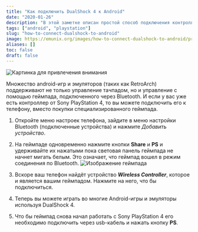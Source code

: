 ```yaml
---
title: "Как подключить DualShock 4 к Android"
date: "2020-01-26"
description: "В этой заметке описан простой способ подключения контроллера Sony PlayStation 4 к любому телефону или планшету на Android"
tags: ["android", "playstation"]
slug: "how-to-connect-dualshock-to-android"
image: https://emunix.org/images/how-to-connect-dualshock-to-android/promo.jpg
aliases: []
toc: false
draft: false
---
```


![Картинка для привлечения внимания](/images/how-to-connect-dualshock-to-android/promo.jpg#c)

Множество android-игр и эмуляторов (таких как RetroArch) поддерживают не только управление тачпадом, но и управление с помощью геймпада, подключенного через Bluetooth. И если у вас уже есть контроллер от Sony PlayStation 4, то вы можете подключить его к телефону, вместо покупки специализированного геймпада.
<!--more-->
1. Откройте меню настроек телефона, зайдите в меню настройки Bluetooth (подключенные устройства) и нажмите _Добавить устройство_.

2. На геймпаде одновременно нажмите кнопки **Share** и **PS** и удерживайте их нажатыми пока световая панель геймпада не начнет мигать белым. Это означает, что геймпад вошел в режим соединения по Bluetooth.
   ![Изображение геймпада](/images/how-to-connect-dualshock-to-android/dualshock4.jpg#c)

3. Вскоре ваш телефон найдёт устройство **_Wireless Controller_**, которое и является вашим геймпадом. Нажмите на него, что бы подключиться.

4. Теперь вы можете играть во многие Android-игры и эмуляторы используя DualShock 4.

5. Что бы геймпад снова начал работать с Sony PlayStation 4 его необходимо подключить через usb-кабель и нажать кнопку **PS**.
